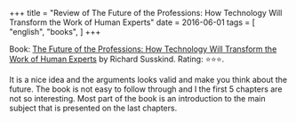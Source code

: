 +++
title = "Review of The Future of the Professions: How Technology Will Transform the Work of Human Experts"
date = 2016-06-01
tags = [
    "english",
    "books",
]
+++

Book: [The Future of the Professions: How Technology Will Transform the Work of Human Experts](https://www.goodreads.com/book/show/23462787) by Richard Susskind. Rating: ⭐️⭐️⭐️.

It is a nice idea and the arguments looks valid and make you think about the future.
The book is not easy to follow through and I the first 5 chapters are not so interesting. Most part of the book is an introduction to the main subject that is presented on the last chapters.

